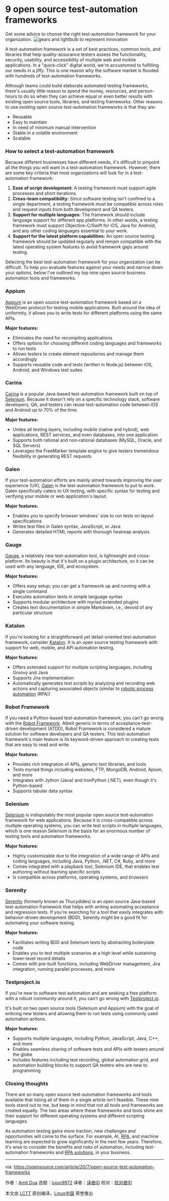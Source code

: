 [#]: collector: (lujun9972)
[#]: translator: ( )
[#]: reviewer: ( )
[#]: publisher: ( )
[#]: url: ( )
[#]: subject: (9 open source test-automation frameworks)
[#]: via: (https://opensource.com/article/20/7/open-source-test-automation-frameworks)
[#]: author: (Amit Dua https://opensource.com/users/amitdua)

9 open source test-automation frameworks
======
Get some advice to choose the right test-automation framework for your
organization.
![gears and lightbulb to represent innovation][1]

A test-automation framework is a set of best practices, common tools, and libraries that help quality-assurance testers assess the functionality, security, usability, and accessibility of multiple web and mobile applications. In a "quick-click" digital world, we're accustomed to fulfilling our needs in a jiffy. This is one reason why the software market is flooded with hundreds of test-automation frameworks.

Although teams could build elaborate automated testing frameworks, there's usually little reason to spend the money, resources, and person-hours to do so when they can achieve equal or even better results with existing open source tools, libraries, and testing frameworks. Other reasons to use existing open source test-automation frameworks is that they are:

  * Reusable
  * Easy to maintain
  * In need of minimum manual intervention
  * Stable in a volatile environment
  * Scalable



### How to select a test-automation framework

Because different businesses have different needs, it's difficult to pinpoint all the things you will want in a test-automation framework. However, there are some key criteria that most organizations will look for in a test-automation framework:

  1. **Ease of script development:** A testing framework must support agile processes and short iterations.
  2. **Cross-team compatibility:** Since software testing isn't confined to a single department, a testing framework must be compatible across roles and request inputs from both development and QA testers.
  3. **Support for multiple languages:** The framework should include language support for different app platforms. In other words, a testing framework must support Objective-C/Swift for iOS, Java for Android, and any other coding languages essential to your work.
  4. **Support for the latest platform capabilities:** An open source testing framework should be updated regularly and remain compatible with the latest operating system features to avoid framework gaps around testing.



Selecting the best test-automation framework for your organization can be difficult. To help you evaluate features against your needs and narrow down your options, below I've outlined my top nine open source business automation tools and frameworks.

### Appium

[Appium][2] is an open source test-automation framework based on a WebDriver protocol for testing mobile applications. Built around the idea of uniformity, it allows you to write tests for different platforms using the same APIs.

**Major features:**

  * Eliminates the need for recompiling applications
  * Offers options for choosing different coding languages and frameworks to run tests
  * Allows testers to create element repositories and manage them accordingly
  * Supports reusable code and tests (written in Node.js) between iOS, Android, and Windows test suites



### Carina

[Carina][3] is a popular Java-based test-automation framework built on top of [Selenium][4]. Because it doesn't rely on a specific technology stack, software developers, QA, and testers can reuse test-automation code between iOS and Android up to 70% of the time.

**Major features:**

  * Unites all testing layers, including mobile (native and hybrid), web applications, REST services, and even databases, into one application
  * Supports both rational and non-rational databases (MySQL, Oracle, and SQL Servers)
  * Leverages the FreeMarker template engine to give testers tremendous flexibility in generating REST requests



### Galen

If your test-automation efforts are mainly aimed towards improving the user experience (UX), [Galen][5] is the test-automation framework to put to work. Galen specifically caters to UX testing, with specific syntax for testing and verifying your mobile or web application's layout.

**Major features:**

  * Enables you to specify browser windows' size to run tests on layout specifications
  * Writes test files in Galen syntax, JavaScript, or Java
  * Generates detailed HTML reports with thorough heatmap analysis



### Gauge

[Gauge][6], a relatively new test-automation tool, is lightweight and cross-platform. Its beauty is that it's built on a plugin architecture, so it can be used with any language, IDE, and ecosystem.

**Major features:**

  * Offers easy setup; you can get a framework up and running with a single command
  * Executes automation texts in simple language syntax
  * Supports modular architecture with myriad extended plugins
  * Creates text documentation in simple Markdown, i.e., devoid of any particular structure



### Katalon

If you're looking for a straightforward yet detail-oriented test-automation framework, consider [Katalon][7]. It is an open source testing framework with support for web, mobile, and API automation testing.

**Major features:**

  * Offers extended support for multiple scripting languages, including Groovy and Java
  * Supports Jira implementation
  * Automatically generates test scripts by analyzing and recording web actions and capturing associated objects (similar to [robotic process automation][8] (RPA))



### Robot Framework

If you need a Python-based test-automation framework, you can't go wrong with the [Robot Framework][9]. Albeit generic in terms of acceptance-test-driven development (ATDD), Robot Framework is considered a mature solution for software developers and QA testers. This test-automation framework's main feature is its keyword-driven approach to creating tests that are easy to read and write.

**Major features:**

  * Provides rich integration of APIs, generic text libraries, and tools
  * Tests myriad things including websites, FTP, MongoDB, Android, Apium, and more
  * Integrates with Jython (Java) and IronPython (.NET), even though it's Python-based
  * Supports tabular data syntax



### Selenium

[Selenium][10] is indisputably the most popular open source test-automation framework for web applications. Because it is cross-compatible across multiple operating systems, you can write test scripts in multiple languages, which is one reason Selenium is the basis for an enormous number of testing tools and automation frameworks.

**Major features:**

  * Highly customizable due to the integration of a wide range of APIs and coding languages, including Java, Python, .NET, C#, Ruby, and more
  * Comes integrated with a playback tool, Selenium IDE, that enables test authoring without learning specific scripts
  * Is compatible across platforms, operating systems, and browsers



### Serenity

[Serenity][11] (formerly known as Thucydides) is an open source Java-based test-automation framework that helps with writing automating acceptance and regression tests. If you're searching for a tool that easily integrates with behavior-driven development (BDD), Serenity might be a good fit for automating your software testing.

**Major features:**

  * Facilitates writing BDD and Selenium tests by abstracting boilerplate code
  * Enables you to test multiple scenarios at a high level while sustaining lower-level record details
  * Comes with pre-built functions, including WebDriver management, Jira integration, running parallel processes, and more



### Testproject.io

If you're new to software test automation and are seeking a free platform with a robust community around it, you can't go wrong with [Testproject.io][12].

It's built on two open source tools (Selenium and Appium) with the goal of enticing new testers and allowing them to run tests using commonly used automation actions.

**Major features:**

  * Supports multiple languages, including Python, JavaScript, Java, C++, and more
  * Enables seamless sharing of software tests and APIs with testers around the globe
  * Includes features including test recording, global automation grid, and automation building blocks to support QA testers who are new to programming



### Closing thoughts

There are so many open source test-automation frameworks and tools available that listing all of them in a single article isn't feasible. These nine tools stand out to me, but keep in mind that not all tools and frameworks are created equally. The two areas where these frameworks and tools shine are their support for different operating systems and different scripting languages.

As automation testing gains more traction, new challenges and opportunities will come to the surface. For example, AI, [RPA][13], and machine learning are expected to grow significantly in the next few years. Therefore, it's wise to consider the benefits and risks of automation, including test-automation frameworks and [RPA solutions][14], in your business.

--------------------------------------------------------------------------------

via: https://opensource.com/article/20/7/open-source-test-automation-frameworks

作者：[Amit Dua][a]
选题：[lujun9972][b]
译者：[译者ID](https://github.com/译者ID)
校对：[校对者ID](https://github.com/校对者ID)

本文由 [LCTT](https://github.com/LCTT/TranslateProject) 原创编译，[Linux中国](https://linux.cn/) 荣誉推出

[a]: https://opensource.com/users/amitdua
[b]: https://github.com/lujun9972
[1]: https://opensource.com/sites/default/files/styles/image-full-size/public/lead-images/innovation_lightbulb_gears_devops_ansible.png?itok=TSbmp3_M (gears and lightbulb to represent innovation)
[2]: https://github.com/appium/appium
[3]: https://github.com/qaprosoft/carina
[4]: tmp.WPdrnjRpt5#Selenium
[5]: https://github.com/galenframework/galen
[6]: https://github.com/getgauge/gauge
[7]: https://github.com/katalon-studio
[8]: https://www.signitysolutions.com/blog/rpa-robotic-process-automation/
[9]: https://github.com/robotframework/robotframework
[10]: https://github.com/SeleniumHQ/selenium
[11]: https://github.com/serenity-bdd/serenity-core
[12]: https://github.com/testproject-io
[13]: https://enterprisersproject.com/tags/rpa
[14]: https://www.signitysolutions.com/robotic-process-automation-rpa/
